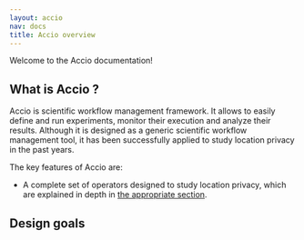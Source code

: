 ```yaml
---
layout: accio
nav: docs
title: Accio overview
---
```


Welcome to the Accio documentation!

## What is Accio ?
Accio is scientific workflow management framework.
It allows to easily define and run experiments, monitor their execution and analyze their results.
Although it is designed as a generic scientific workflow management tool, it has been successfully applied to study location privacy in the past years.

The key features of Accio are:

  * A complete set of operators designed to study location privacy, which are explained in depth in [the appropriate section](/privacy).

## Design goals
